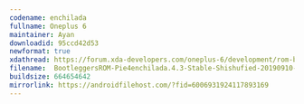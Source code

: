 ```yaml
---
codename: enchilada
fullname: Oneplus 6
maintainer: Ayan
downloadid: 95ccd42d53
newformat: true
xdathread: https://forum.xda-developers.com/oneplus-6/development/rom-bootleggersrom-3-5-beta-unshishufied-t3871649
filename:  BootleggersROM-Pie4enchilada.4.3-Stable-Shishufied-20190910-020523.zip
buildsize: 664654642
mirrorlink: https://androidfilehost.com/?fid=6006931924117893169
---
```

